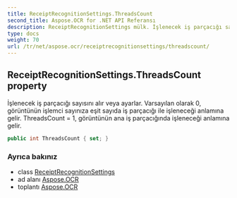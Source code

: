 ```yaml
---
title: ReceiptRecognitionSettings.ThreadsCount
second_title: Aspose.OCR for .NET API Referansı
description: ReceiptRecognitionSettings mülk. İşlenecek iş parçacığı sayısını alır veya ayarlar. Varsayılan olarak 0 görüntünün işlemci sayınıza eşit sayıda iş parçacığı ile işleneceği anlamına gelir. ThreadsCount  1 görüntünün ana iş parçacığında işleneceği anlamına gelir.
type: docs
weight: 70
url: /tr/net/aspose.ocr/receiptrecognitionsettings/threadscount/
---
```

## ReceiptRecognitionSettings.ThreadsCount property

İşlenecek iş parçacığı sayısını alır veya ayarlar. Varsayılan olarak 0, görüntünün işlemci sayınıza eşit sayıda iş parçacığı ile işleneceği anlamına gelir. ThreadsCount = 1, görüntünün ana iş parçacığında işleneceği anlamına gelir.

```csharp
public int ThreadsCount { set; }
```

### Ayrıca bakınız

* class [ReceiptRecognitionSettings](../)
* ad alanı [Aspose.OCR](../../receiptrecognitionsettings/)
* toplantı [Aspose.OCR](../../../)


